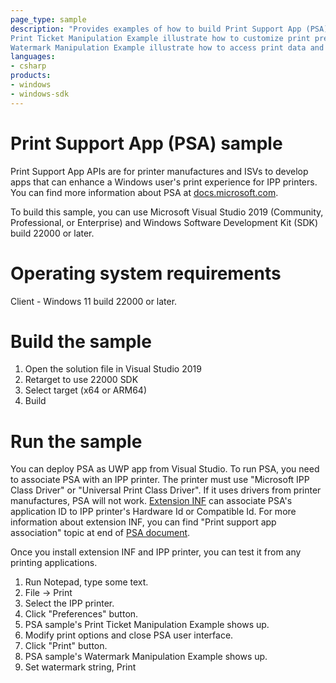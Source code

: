 ```yaml
---
page_type: sample
description: "Provides examples of how to build Print Support App (PSA).
Print Ticket Manipulation Example illustrate how to customize print preference user interface with printer's capability information
Watermark Manipulation Example illustrate how to access print data and add watermark string to it."
languages:
- csharp
products:
- windows
- windows-sdk
---
```


# Print Support App (PSA) sample

Print Support App APIs are for printer manufactures and ISVs to develop apps that can enhance a Windows user's print experience for IPP printers. 
You can find more information about PSA at [docs.microsoft.com](https://aka.ms/print/psa).

To build this sample, you can use Microsoft Visual Studio 2019 (Community, Professional, or Enterprise) and Windows Software Development Kit (SDK) build 22000 or later. 

# Operating system requirements

Client - Windows 11 build 22000 or later. 

# Build the sample

1. Open the solution file in Visual Studio 2019
1. Retarget to use 22000 SDK
1. Select target (x64 or ARM64)
1. Build

# Run the sample
You can deploy PSA as UWP app from Visual Studio. To run PSA, you need to associate PSA with an IPP printer. The printer must use "Microsoft IPP Class Driver" or "Universal Print Class Driver". If it uses drivers from printer manufactures, PSA will not work. 
[Extension INF](https://docs.microsoft.com/en-us/windows-hardware/drivers/install/using-an-extension-inf-file) can associate PSA's application ID to IPP printer's Hardware Id or Compatible Id.
For more information about extension INF, you can find "Print support app association" topic at end of [PSA document](https://aka.ms/print/psa).

Once you install extension INF and IPP printer, you can test it from any printing applications.
1. Run Notepad, type some text. 
1. File -> Print
1. Select the IPP printer.
1. Click "Preferences" button.
1. PSA sample's Print Ticket Manipulation Example shows up.
1. Modify print options and close PSA user interface.
1. Click "Print" button.
1. PSA sample's Watermark Manipulation Example shows up.
1. Set watermark string, Print

